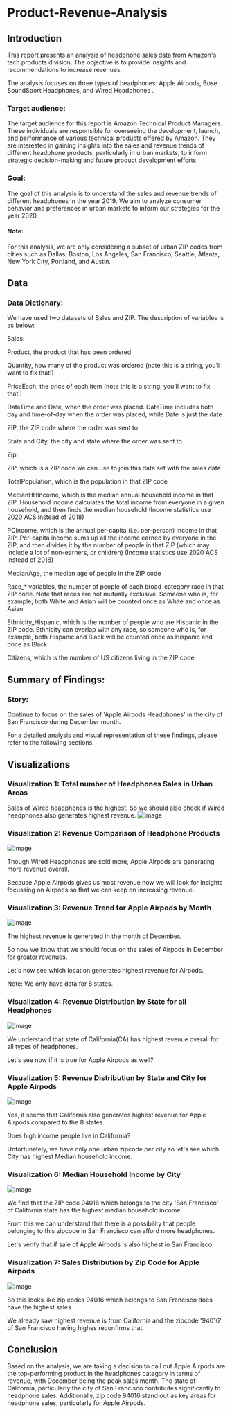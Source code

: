 # Product-Revenue-Analysis

## Introduction

This report presents an analysis of headphone sales data from Amazon's tech products division. The objective is to provide insights and recommendations to increase revenues.

The analysis focuses on three types of headphones: Apple Airpods, Bose SoundSport Headphones, and Wired Headphones .

### Target audience:

The target audience for this report is Amazon Technical Product Managers. These individuals are responsible for overseeing the development, launch, and performance of various technical products offered by Amazon. They are interested in gaining insights into the sales and revenue trends of different headphone products, particularly in urban markets, to inform strategic decision-making and future product development efforts.

### Goal:

The goal of this analysis is to understand the sales and revenue trends of different headphones in the year 2019. We aim to analyze consumer behavior and preferences in urban markets to inform our strategies for the year 2020.

#### Note:

For this analysis, we are only considering a subset of urban ZIP codes from cities such as Dallas, Boston, Los Angeles, San Francisco, Seattle, Atlanta, New York City, Portland, and Austin.

## Data

### Data Dictionary:

We have used two datasets of Sales and ZIP. The description of variables is as below:

Sales:

Product, the product that has been ordered

Quantity, how many of the product was ordered (note this is a string, you’ll want to fix that!)

PriceEach, the price of each item (note this is a string, you’ll want to fix that!)

DateTime and Date, when the order was placed. DateTime includes both day and time-of-day when the order was placed, while Date is just the date

ZIP, the ZIP code where the order was sent to

State and City, the city and state where the order was sent to

Zip:

ZIP, which is a ZIP code we can use to join this data set with the sales data

TotalPopulation, which is the population in that ZIP code

MedianHHIncome, which is the median annual household income in that ZIP. Household income calculates the total income from everyone in a given household, and then finds the median household (Income statistics use 2020 ACS instead of 2018)

PCIncome, which is the annual per-capita (i.e. per-person) income in that ZIP. Per-capita income sums up all the income earned by everyone in the ZIP, and then divides it by the number of people in that ZIP (which may include a lot of non-earners, or children) (Income statistics use 2020 ACS instead of 2018)

MedianAge, the median age of people in the ZIP code

Race_* variables, the number of people of each broad-category race in that ZIP code. Note that races are not mutually exclusive. Someone who is, for example, both White and Asian will be counted once as White and once as Asian

Ethnicity_Hispanic, which is the number of people who are Hispanic in the ZIP code. Ethnicity can overlap with any race, so someone who is, for example, both Hispanic and Black will be counted once as Hispanic and once as Black

Citizens, which is the number of US citizens living in the ZIP code

## Summary of Findings:

### Story:

Continue to focus on the sales of 'Apple Airpods Headphones' in the city of San Francisco during December month.

For a detailed analysis and visual representation of these findings, please refer to the following sections.

## Visualizations

### Visualization 1: Total number of Headphones Sales in Urban Areas
Sales of Wired headphones is the highest. So we should also check if Wired headphones also generates highest revenue.
![image](https://github.com/Amrapali03/Amazon-Product-Revenue-Analysis/assets/114306627/e852ca4b-2f38-4a68-bc9e-23873dac69bc)


### Visualization 2: Revenue Comparison of Headphone Products
![image](https://github.com/Amrapali03/Amazon-Product-Revenue-Analysis/assets/114306627/b6dfd5d1-9ee6-49b5-8aa7-5a627fc4d951)

Though Wired Headphones are sold more, Apple Airpods are generating more revenue overall.

Because Apple Airpods gives us most revenue now we will look for insights focussing on Airpods so that we can keep on increasing revenue.

### Visualization 3: Revenue Trend for Apple Airpods by Month
![image](https://github.com/Amrapali03/Amazon-Product-Revenue-Analysis/assets/114306627/f060d225-1889-4991-97db-aedde43a2e54)

The highest revenue is generated in the month of December.

So now we know that we should focus on the sales of Airpods in December for greater revenues.

Let's now see which location generates highest revenue for Airpods.

Note: We only have data for 8 states.

### Visualization 4: Revenue Distribution by State for all Headphones
![image](https://github.com/Amrapali03/Amazon-Product-Revenue-Analysis/assets/114306627/4fcde58f-a426-40fb-bde0-6234b97b04f8)

We understand that state of California(CA) has highest revenue overall for all types of headphones.

Let's see now if it is true for Apple Airpods as well?

### Visualization 5: Revenue Distribution by State and City for Apple Airpods
![image](https://github.com/Amrapali03/Amazon-Product-Revenue-Analysis/assets/114306627/fbe9289f-51d0-4103-b19d-2a2dfefba458)

Yes, it seems that California also generates highest revenue for Apple Airpods compared to the 8 states.

Does high income people live in California?

Unfortunately, we have only one urban zipcode per city so let's see which City has highest Median household income.

### Visualization 6: Median Household Income by City
![image](https://github.com/Amrapali03/Amazon-Product-Revenue-Analysis/assets/114306627/956d30d9-4bc5-48de-9bae-1e6fd6e2b20a)

We find that the ZIP code 94016 which belongs to the city 'San Francisco' of California state has the highest median household income.

From this we can understand that there is a possibility that people belonging to this zipcode in San Francisco can afford more headphones.

Let's verify that if sale of Apple Airpods is also highest in San Francisco.

### Visualization 7: Sales Distribution by Zip Code for Apple Airpods
![image](https://github.com/Amrapali03/Amazon-Product-Revenue-Analysis/assets/114306627/3d755af9-41cc-4ee2-b97e-19624007e681)

So this looks like zip codes 94016 which belongs to San Francisco does have the highest sales.

We already saw highest revenue is from California and the zipcode '94016' of San Francisco having highes reconfirms that.

## Conclusion

Based on the analysis, we are taking a decision to call out Apple Airpods are the top-performing product in the headphones category in terms of revenue, with December being the peak sales month. The state of California, particularly the city of San Francisco contributes significantly to headphone sales. Additionally, zip code 94016 stand out as key areas for headphone sales, particularly for Apple Airpods.

